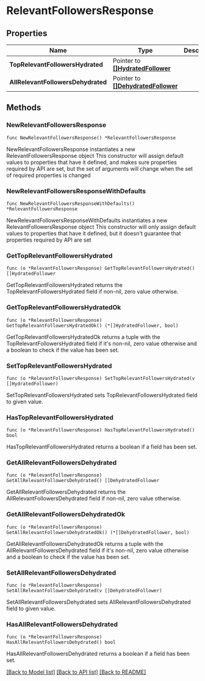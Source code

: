 # RelevantFollowersResponse

## Properties

Name | Type | Description | Notes
------------ | ------------- | ------------- | -------------
**TopRelevantFollowersHydrated** | Pointer to [**[]HydratedFollower**](HydratedFollower.md) |  | [optional] 
**AllRelevantFollowersDehydrated** | Pointer to [**[]DehydratedFollower**](DehydratedFollower.md) |  | [optional] 

## Methods

### NewRelevantFollowersResponse

`func NewRelevantFollowersResponse() *RelevantFollowersResponse`

NewRelevantFollowersResponse instantiates a new RelevantFollowersResponse object
This constructor will assign default values to properties that have it defined,
and makes sure properties required by API are set, but the set of arguments
will change when the set of required properties is changed

### NewRelevantFollowersResponseWithDefaults

`func NewRelevantFollowersResponseWithDefaults() *RelevantFollowersResponse`

NewRelevantFollowersResponseWithDefaults instantiates a new RelevantFollowersResponse object
This constructor will only assign default values to properties that have it defined,
but it doesn't guarantee that properties required by API are set

### GetTopRelevantFollowersHydrated

`func (o *RelevantFollowersResponse) GetTopRelevantFollowersHydrated() []HydratedFollower`

GetTopRelevantFollowersHydrated returns the TopRelevantFollowersHydrated field if non-nil, zero value otherwise.

### GetTopRelevantFollowersHydratedOk

`func (o *RelevantFollowersResponse) GetTopRelevantFollowersHydratedOk() (*[]HydratedFollower, bool)`

GetTopRelevantFollowersHydratedOk returns a tuple with the TopRelevantFollowersHydrated field if it's non-nil, zero value otherwise
and a boolean to check if the value has been set.

### SetTopRelevantFollowersHydrated

`func (o *RelevantFollowersResponse) SetTopRelevantFollowersHydrated(v []HydratedFollower)`

SetTopRelevantFollowersHydrated sets TopRelevantFollowersHydrated field to given value.

### HasTopRelevantFollowersHydrated

`func (o *RelevantFollowersResponse) HasTopRelevantFollowersHydrated() bool`

HasTopRelevantFollowersHydrated returns a boolean if a field has been set.

### GetAllRelevantFollowersDehydrated

`func (o *RelevantFollowersResponse) GetAllRelevantFollowersDehydrated() []DehydratedFollower`

GetAllRelevantFollowersDehydrated returns the AllRelevantFollowersDehydrated field if non-nil, zero value otherwise.

### GetAllRelevantFollowersDehydratedOk

`func (o *RelevantFollowersResponse) GetAllRelevantFollowersDehydratedOk() (*[]DehydratedFollower, bool)`

GetAllRelevantFollowersDehydratedOk returns a tuple with the AllRelevantFollowersDehydrated field if it's non-nil, zero value otherwise
and a boolean to check if the value has been set.

### SetAllRelevantFollowersDehydrated

`func (o *RelevantFollowersResponse) SetAllRelevantFollowersDehydrated(v []DehydratedFollower)`

SetAllRelevantFollowersDehydrated sets AllRelevantFollowersDehydrated field to given value.

### HasAllRelevantFollowersDehydrated

`func (o *RelevantFollowersResponse) HasAllRelevantFollowersDehydrated() bool`

HasAllRelevantFollowersDehydrated returns a boolean if a field has been set.


[[Back to Model list]](../README.md#documentation-for-models) [[Back to API list]](../README.md#documentation-for-api-endpoints) [[Back to README]](../README.md)


